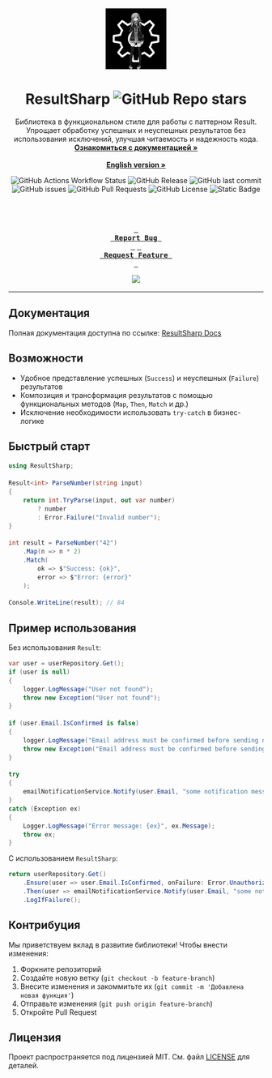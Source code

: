 <a id="readme-top"></a>
<br />
<div align="center">
  <a href="https://github.com/4q-dev/ResultSharp">
    <img src="images/logo2.jpg" alt="Logo" width="120" height="120">
  </a>

  # ResultSharp ![GitHub Repo stars](https://img.shields.io/github/stars/4q-dev/ResultSharp)
  
  <p align="center">
    Библиотека в функциональном стиле для работы с паттерном Result. Упрощает обработку успешных и неуспешных результатов без использования исключений, улучшая читаемость и надежность кода.
    <br />
    <a href="https://resultsharp.lcma.tech"><strong>Ознакомиться с документацией »</strong></a>
    <br />
    <br />
    <a href="https://github.com/4q-dev/ResultSharp/README_en.md"><strong>English version »</strong></a>
  </p>

  ![GitHub Actions Workflow Status](https://img.shields.io/github/actions/workflow/status/4q-dev/ResultSharp/cicd.yml?label=CI%2FCD)
  ![GitHub Release](https://img.shields.io/github/v/release/4q-dev/ResultSharp)
  ![GitHub last commit](https://img.shields.io/github/last-commit/4q-dev/ResultSharp)
  ![GitHub issues](https://img.shields.io/github/issues/4q-dev/ResultSharp)
  ![GitHub Pull Requests](https://img.shields.io/github/issues-pr/4q-dev/ResultSharp)
  ![GitHub License](https://img.shields.io/github/license/4q-dev/ResultSharp)
  ![Static Badge](https://img.shields.io/badge/By-lcma-purple)

  
  <br />
  <br />
  
  **[<kbd> <br> Report Bug <br> </kbd>](https://github.com/4q-dev/ResultSharp/issues)**
  **[<kbd> <br> Request Feature <br> </kbd>](https://github.com/4q-dev/ResultSharp/issues)**

  ![](https://count.getloli.com/get/@4q-dev.ResultSharp)

  ---
</div>

## Документация
Полная документация доступна по ссылке: [ResultSharp Docs](https://resultsharp.lcma.tech)

## Возможности
- Удобное представление успешных (`Success`) и неуспешных (`Failure`) результатов
- Композиция и трансформация результатов с помощью функциональных методов (`Map`, `Then`, `Match` и др.)
- Исключение необходимости использовать `try-catch` в бизнес-логике

## Быстрый старт
```csharp
using ResultSharp;

Result<int> ParseNumber(string input)
{
    return int.TryParse(input, out var number)
        ? number
        : Error.Failure("Invalid number");
}

int result = ParseNumber("42")
    .Map(n => n * 2)
    .Match(
        ok => $"Success: {ok}",
        error => $"Error: {error}"
    );

Console.WriteLine(result); // 84
```

## Пример использования
Без использования `Result`:
```csharp
var user = userRepository.Get();
if (user is null)
{
    logger.LogMessage("User not found");
    throw new Exception("User not found");
}

if (user.Email.IsConfirmed is false)
{
    logger.LogMessage("Email address must be confirmed before sending notifications.");
    throw new Exception("Email address must be confirmed before sending notifications.");
}

try
{
    emailNotificationService.Notify(user.Email, "some notification message");
}
catch (Exception ex)
{
    Logger.LogMessage("Error message: {ex}", ex.Message);
    throw ex;
}
```
С использованием `ResultSharp`:
```csharp
return userRepository.Get()
    .Ensure(user => user.Email.IsConfirmed, onFailure: Error.Unauthorized("Email address must be confirmed before sending notifications."))
    .Then(user => emailNotificationService.Notify(user.Email, "some notification message"))
    .LogIfFailure();
```

## Контрибуция
Мы приветствуем вклад в развитие библиотеки! Чтобы внести изменения:
1. Форкните репозиторий
2. Создайте новую ветку (`git checkout -b feature-branch`)
3. Внесите изменения и закоммитьте их (`git commit -m 'Добавлена новая функция'`)
4. Отправьте изменения (`git push origin feature-branch`)
5. Откройте Pull Request

## Лицензия
Проект распространяется под лицензией MIT. См. файл [LICENSE](https://github.com/4q-dev/ResultSharp/blob/main/LICENSE) для деталей.

